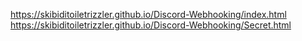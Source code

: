 https://skibiditoiletrizzler.github.io/Discord-Webhooking/index.html
https://skibiditoiletrizzler.github.io/Discord-Webhooking/Secret.html
